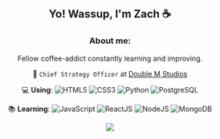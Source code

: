 <div align = "center">
<h2>Yo! Wassup, I'm Zach ☕️</h2>

### **About me:**

Fellow coffee-addict constantly learning and improving.

🧠 `Chief Strategy Officer` at [Double M Studios](https://doublemstudios.com/)

💻 **Using**:
![HTML5](https://img.shields.io/badge/HTML5-E34F26?logo=html5&logoColor=fff&style=flat)
![CSS3](https://img.shields.io/badge/CSS3-1572B6?logo=css3&logoColor=fff&style=flat)
![Python](https://img.shields.io/badge/Python-3776AB?logo=python&logoColor=fff&style=flat)
![PostgreSQL](https://img.shields.io/badge/PostgreSQL-4169E1?logo=postgresql&logoColor=fff&style=flat)

📚 **Learning**:
![JavaScript](https://img.shields.io/badge/-JavaScript-000?&logo=JavaScript)
![ReactJS](https://shields.io/badge/react-black?logo=react&style=for-the-badge)
![NodeJS](https://img.shields.io/badge/Node.js-393?logo=nodedotjs&logoColor=fff&style=flat)
![MongoDB](https://img.shields.io/badge/MongoDB-47A248?logo=mongodb&logoColor=fff&style=flat)

<div>

![](https://komarev.com/ghpvc/?username=ZachConquer&color=a573ff&label=VISITORS:&style=flat)

</div>
</div>
